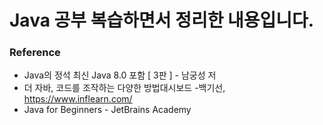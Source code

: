 # Java 공부 복습하면서 정리한 내용입니다.



### Reference
- Java의 정석 최신 Java 8.0 포함 [ 3판 ] - 남궁성 저
- 더 자바, 코드를 조작하는 다양한 방법대시보드 -백기선, https://www.inflearn.com/
- Java for Beginners - JetBrains Academy